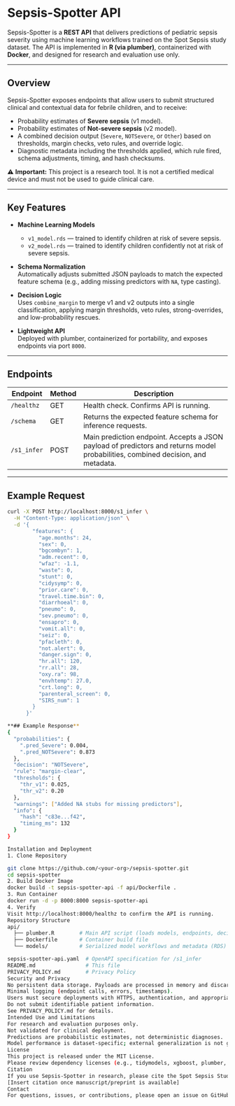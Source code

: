 # Sepsis-Spotter API

Sepsis-Spotter is a **REST API** that delivers predictions of pediatric sepsis severity using machine learning workflows trained on the Spot Sepsis study dataset. The API is implemented in **R (via plumber)**, containerized with **Docker**, and designed for research and evaluation use only.  

---

## Overview

Sepsis-Spotter exposes endpoints that allow users to submit structured clinical and contextual data for febrile children, and to receive:

- Probability estimates of **Severe sepsis** (v1 model).  
- Probability estimates of **Not-severe sepsis** (v2 model).  
- A combined decision output (`Severe`, `NOTSevere`, or `Other`) based on thresholds, margin checks, veto rules, and override logic.  
- Diagnostic metadata including the thresholds applied, which rule fired, schema adjustments, timing, and hash checksums.  

⚠️ **Important:** This project is a research tool. It is not a certified medical device and must not be used to guide clinical care.

---

## Key Features

- **Machine Learning Models**  
  - `v1_model.rds` — trained to identify children at risk of severe sepsis.  
  - `v2_model.rds` — trained to identify children confidently not at risk of severe sepsis.  

- **Schema Normalization**  
  Automatically adjusts submitted JSON payloads to match the expected feature schema (e.g., adding missing predictors with `NA`, type casting).  

- **Decision Logic**  
  Uses `combine_margin` to merge v1 and v2 outputs into a single classification, applying margin thresholds, veto rules, strong-overrides, and low-probability rescues.  

- **Lightweight API**  
  Deployed with plumber, containerized for portability, and exposes endpoints via port `8000`.  

---

## Endpoints

| Endpoint       | Method | Description                                                                 |
|----------------|--------|-----------------------------------------------------------------------------|
| `/healthz`     | GET    | Health check. Confirms API is running.                                      |
| `/schema`      | GET    | Returns the expected feature schema for inference requests.                 |
| `/s1_infer`    | POST   | Main prediction endpoint. Accepts a JSON payload of predictors and returns model probabilities, combined decision, and metadata. |

---

## Example Request

```bash
curl -X POST http://localhost:8000/s1_infer \
  -H "Content-Type: application/json" \
  -d '{
        "features": {
          "age.months": 24,
          "sex": 0,
          "bgcombyn": 1,
          "adm.recent": 0,
          "wfaz": -1.1,
          "waste": 0,
          "stunt": 0,
          "cidysymp": 0,
          "prior.care": 0,
          "travel.time.bin": 0,
          "diarrhoeal": 0,
          "pneumo": 0,
          "sev.pneumo": 0,
          "ensapro": 0,
          "vomit.all": 0,
          "seiz": 0,
          "pfacleth": 0,
          "not.alert": 0,
          "danger.sign": 0,
          "hr.all": 120,
          "rr.all": 28,
          "oxy.ra": 98,
          "envhtemp": 27.0,
          "crt.long": 0,
          "parenteral_screen": 0,
          "SIRS_num": 1
        }
      }'

**## Example Response**
{
  "probabilities": {
    ".pred_Severe": 0.004,
    ".pred_NOTSevere": 0.873
  },
  "decision": "NOTSevere",
  "rule": "margin-clear",
  "thresholds": {
    "thr_v1": 0.025,
    "thr_v2": 0.20
  },
  "warnings": ["Added NA stubs for missing predictors"],
  "info": {
    "hash": "c83e...f42",
    "timing_ms": 132
  }
}

Installation and Deployment
1. Clone Repository

git clone https://github.com/<your-org>/sepsis-spotter.git
cd sepsis-spotter
2. Build Docker Image
docker build -t sepsis-spotter-api -f api/Dockerfile .
3. Run Container
docker run -d -p 8000:8000 sepsis-spotter-api
4. Verify
Visit http://localhost:8000/healthz to confirm the API is running.
Repository Structure
api/
  ├── plumber.R        # Main API script (loads models, endpoints, decision logic)
  ├── Dockerfile       # Container build file
  └── models/          # Serialized model workflows and metadata (RDS)

sepsis-spotter-api.yaml  # OpenAPI specification for /s1_infer
README.md                # This file
PRIVACY_POLICY.md        # Privacy Policy
Security and Privacy
No persistent data storage. Payloads are processed in memory and discarded after inference.
Minimal logging (endpoint calls, errors, timestamps).
Users must secure deployments with HTTPS, authentication, and appropriate access control.
Do not submit identifiable patient information.
See PRIVACY_POLICY.md for details.
Intended Use and Limitations
For research and evaluation purposes only.
Not validated for clinical deployment.
Predictions are probabilistic estimates, not deterministic diagnoses.
Model performance is dataset-specific; external generalization is not guaranteed.
License
This project is released under the MIT License.
Please review dependency licenses (e.g., tidymodels, xgboost, plumber, Docker).
Citation
If you use Sepsis-Spotter in research, please cite the Spot Sepsis Study and this repository:
[Insert citation once manuscript/preprint is available]
Contact
For questions, issues, or contributions, please open an issue on GitHub.
